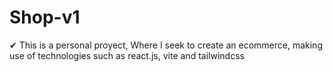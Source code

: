 # Shop-v1
✔ This is a personal proyect, Where I seek to create an ecommerce, making use of technologies such as react.js, vite and tailwindcss

